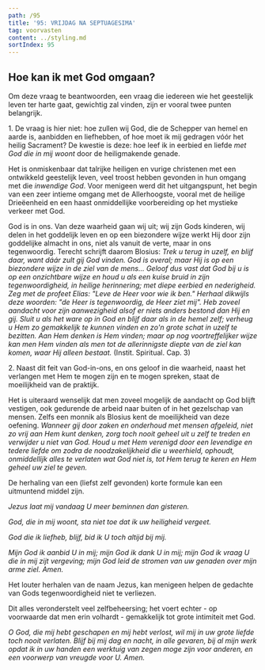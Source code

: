 ```yaml
---
path: /95
title: '95: VRIJDAG NA SEPTUAGESIMA'
tag: voorvasten
content: ../styling.md
sortIndex: 95
---
```


## Hoe kan ik met God omgaan?

Om deze vraag te beantwoorden, een vraag die iedereen wie het geestelijk leven ter harte gaat, gewichtig zal vinden, zijn er vooral twee punten belangrijk.

1\. De vraag is hier niet: hoe zullen wij God, die de Schepper van hemel en aarde is, aanbidden en liefhebben, of hoe moet ik mij gedragen vóór het heilig Sacrament? De kwestie is deze: hoe leef ik in eerbied en liefde _met God die in mij woont_ door de heiligmakende genade.

Het is onmiskenbaar dat talrijke heiligen en vurige christenen met een ontwikkeld geestelijk leven, veel troost hebben gevonden in hun omgang met die _inwendige God_. Voor menigeen werd dit het uitgangspunt, het begin van een zeer intieme omgang met de Allerhoogste, vooral met de heilige Drieëenheid en een haast onmiddellijke voorbereiding op het mystieke verkeer met God.

God is in ons. Van deze waarheid gaan wij uit; wij zijn Gods kinderen, wij delen in het goddelijk leven en op een biezondere wijze werkt Hij door zijn goddelijke almacht in ons, niet als vanuit de verte, maar in ons tegenwoordig. Terecht schrijft daarom Blosius: _Trek u terug in uzelf, en blijf daar, want dáár zult gij God vinden. God is overal; maar Hij is op een biezondere wijze in de ziel van de mens... Geloof dus vast dat God bij u is op een onzichtbare wijze en houd u als een kuise bruid in zijn tegenwoordigheid, in heilige herinnering; met diepe eerbied en nederigheid. Zeg met de profeet Elias: "Leve de Heer voor wie ik ben." Herhaal dikwijls deze woorden: "de Heer is tegenwoordig, de Heer ziet mij". Heb zoveel aandacht voor zijn aanwezigheid alsof er niets anders bestond dan Hij en gij. Sluit u als het ware op in God en blijf daar als in de hemel zelf; verheug u Hem zo gemakkelijk te kunnen vinden en zo'n grote schat in uzelf te bezitten. Aan Hem denken is Hem vinden; maar op nog voortreffelijker wijze kan men Hem vinden als men tot de allerinnigste diepte van de ziel kan komen, waar Hij alleen bestaat._ (Instit. Spiritual. Cap. 3)

2\. Naast dit feit van God-in-ons, en ons geloof in die waarheid, naast het verlangen met Hem te mogen zijn en te mogen spreken, staat de moeilijkheid van de praktijk.

Het is uiteraard wenselijk dat men zoveel mogelijk de aandacht op God blijft vestigen, ook gedurende de arbeid naar buiten of in het gezelschap van mensen. Zelfs een monnik als Blosius kent de moeilijkheid van deze oefening. _Wanneer gij door zaken en onderhoud met mensen afgeleid, niet zo vrij aan Hem kunt denken, zorg toch nooit geheel uit u zelf te treden en verwijder u niet van God. Houd u met Hem verenigd door een levendige en tedere liefde om zodra de noodzakelijkheid die u weerhield, ophoudt, onmiddellijk alles te verlaten wat God niet is, tot Hem terug te keren en Hem geheel uw ziel te geven._

De herhaling van een (liefst zelf gevonden) korte formule kan een uitmuntend middel zijn.

_Jezus laat mij vandaag U meer beminnen dan gisteren._

_God, die in mij woont, sta niet toe dat ik uw heiligheid vergeet._

_God die ik liefheb, blijf, bid ik U toch altijd bij mij._

_Mijn God ik aanbid U in mij; mijn God ik dank U in mij; mijn God ik vraag U die in mij zijt vergeving; mijn God leid de stromen van uw genaden over mijn arme ziel. Amen._

Het louter herhalen van de naam Jezus, kan menigeen helpen de gedachte van Gods tegenwoordigheid niet te verliezen.

Dit alles veronderstelt veel zelfbeheersing; het voert echter - op voorwaarde dat men erin volhardt - gemakkelijk tot grote intimiteit met God.

_O God, die mij hebt geschapen en mij hebt verlost, wil mij in uw grote liefde toch nooit verlaten. Blijf bij mij dag en nacht, in alle gevaren, bij al mijn werk opdat ik in uw handen een werktuig van zegen moge zijn voor anderen, en een voorwerp van vreugde voor U. Amen._
